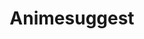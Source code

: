 ---
title: Animesuggest
crosslinks:
- Roboragi
- anime
- youtubefactsbot
- araragi
- youtubot
- manga
- fatestaynight
- Animedubs
- Naruto
- HentaiSuggest
- anime_irl
- TrueAnime
- TWGOK
- AnimeShortFilms
- tmsbmeta
- KarmaCourt
- TokyoGhoul
- lightnovels
- iamverybadass
- animation
---